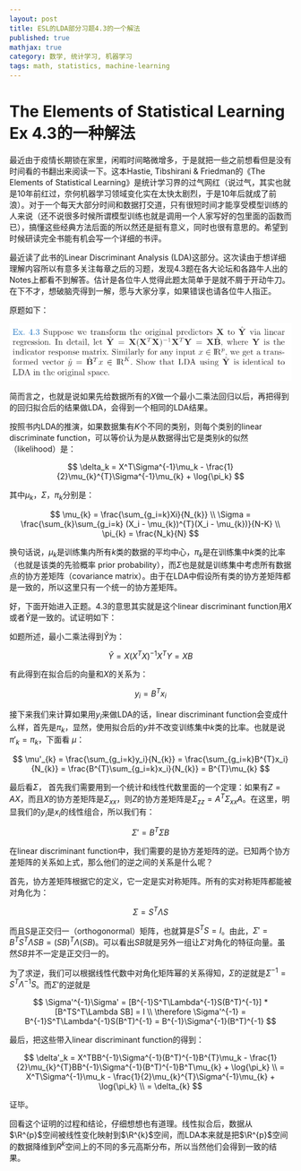 ```yaml
---
layout: post
title: ESL的LDA部分习题4.3的一个解法
published: true
mathjax: true
category: 数学, 统计学习, 机器学习
tags: math, statistics, machine-learning
---
```


# The Elements of Statistical Learning Ex 4.3的一种解法

最近由于疫情长期锁在家里，闲暇时间略微增多，于是就把一些之前想看但是没有时间看的书翻出来阅读一下。这本Hastie, Tibshirani & Friedman的《The Elements of Statistical Learning》是统计学习界的过气网红（说过气，其实也就是10年前红过，奈何机器学习领域变化实在太快太剧烈，于是10年后就成了前浪）。对于一个每天大部分时间和数据打交道，只有很短时间才能享受模型训练的人来说（还不说很多时候所谓模型训练也就是调用一个人家写好的包里面的函数而已），搞懂这些经典方法后面的所以然还是挺有意义，同时也很有意思的。希望到时候研读完全书能有机会写一个详细的书评。

最近读了此书的Linear Discriminant Analysis (LDA)这部分。这次读由于想详细理解内容所以有意多关注每章之后的习题，发现4.3题在各大论坛和各路牛人出的Notes上都看不到解答。估计是各位牛人觉得此题太简单于是就不屑于开动牛刀。在下不才，想破脑壳得到一解，愿与大家分享，如果错误也请各位牛人指正。

原题如下：

![ELS Exercise 4.3](../images/2020_12_3/Ex43.png)

简而言之，也就是说如果先给数据所有的$X$做一个最小二乘法回归以后，再把得到的回归拟合后的结果做LDA，会得到一个相同的LDA结果。

按照书内LDA的推演，如果数据集有$K$个不同的类别，则每个类别的linear discriminate function，可以等价认为是从数据得出它是类别$k$的似然（likelihood）是：


$$
\delta_k = X^T\Sigma^{-1}\mu_k - \frac{1}{2}\mu_{k}^{T}\Sigma^{-1}\mu_{k} + \log{\pi_k}
$$


其中$\mu_{k}$，$\Sigma$，$\pi_{k}$分别是：


$$
\mu_{k} = \frac{\sum_{g_i=k}Xi}{N_{k}} \\
\Sigma = \frac{\sum_{k}\sum_{g_i=k} (X_i - \mu_{k})^{T}(X_i - \mu_{k})}{N-K} \\
\pi_{k} = \frac{N_k}{N}
$$


换句话说，$\mu_{k}$是训练集内所有$k$类的数据的平均中心，$\pi_k$是在训练集中$k$类的比率（也就是该类的先验概率 prior probability），而$\Sigma$也是就是训练集中考虑所有数据点的协方差矩阵（covariance matrix）。由于在LDA中假设所有类的协方差矩阵都是一致的，所以这里只有一个统一的协方差矩阵。

好，下面开始进入正题。4.3的意思其实就是这个linear discriminant function用$X$或者$\hat{Y}$是一致的。试证明如下：

如题所述，最小二乘法得到$\hat{Y}$为：


$$
\hat{Y} = X(X^TX)^{-1}X^TY = XB
$$


有此得到在拟合后的向量和$X$的关系为：


$$
y_{i} = B^{T}x_{i}
$$
 

接下来我们来计算如果用$y_i$来做LDA的话，linear discriminant function会变成什么样，首先是$\pi_{k}$，显然，使用拟合后的$y$并不改变训练集中$k$类的比率。也就是说$\pi'_{k} = \pi_{k}$，下面看 $\mu$：


$$
\mu'_{k} = \frac{\sum_{g_i=k}y_i}{N_{k}} = \frac{\sum_{g_i=k}B^{T}x_i}{N_{k}} = \frac{B^{T}\sum_{g_i=k}x_i}{N_{k}} = B^{T}\mu_{k}
$$


最后看$\Sigma$， 首先我们需要用到一个统计和线性代数里面的一个定理：如果有$Z=AX$，而且$X$的协方差矩阵是$\Sigma_{xx}$，则$Z$的协方差矩阵是$\Sigma_{zz} = A^T\Sigma_{xx}A$。在这里，明显我们的$y_i$是$x_i$的线性组合，所以我们有：


$$
\Sigma' = B^{T}\Sigma B
$$


在linear discriminant function中，我们需要的是协方差矩阵的逆。已知两个协方差矩阵的关系如上式，那么他们的逆之间的关系是什么呢？

首先，协方差矩阵根据它的定义，它一定是实对称矩阵。所有的实对称矩阵都能被对角化为：


$$
\Sigma = S^T\Lambda S
$$


而且S是正交归一（orthogonormal）矩阵，也就算是$S^TS = I$。由此，$\Sigma' = B^TS^T\Lambda SB = (SB)^T \Lambda (SB)$。可以看出$SB$就是另外一组让$\Sigma'$对角化的特征向量。虽然$SB$并不一定是正交归一的。

为了求逆，我们可以根据线性代数中对角化矩阵幂的关系得知，$\Sigma$的逆就是$\Sigma^{-1} = S^T\Lambda^{-1}S$。而$\Sigma'$的逆就是


$$
\Sigma'^{-1}\Sigma' = [B^{-1}S^T\Lambda^{-1}S(B^T)^{-1}] * [B^TS^T\Lambda SB] = I \\
\therefore \Sigma'^{-1} = B^{-1}S^T\Lambda^{-1}S(B^T)^{-1} = B^{-1}\Sigma^{-1}(B^T)^{-1}
$$


最后，把这些带入linear discriminant function的得到：


$$
\delta'_k = X^TBB^{-1}\Sigma^{-1}(B^T)^{-1}B^{T}\mu_k - \frac{1}{2}\mu_{k}^{T}BB^{-1}\Sigma^{-1}(B^T)^{-1}B^T\mu_{k} + \log{\pi_k} \\
= X^T\Sigma^{-1}\mu_k - \frac{1}{2}\mu_{k}^{T}\Sigma^{-1}\mu_{k} + \log{\pi_k} \\
= \delta_{k}
$$


证毕。

回看这个证明的过程和结论，仔细想想也有道理。线性拟合后，数据从$\R^{p}$空间被线性变化映射到$\R^{k}$空间，而LDA本来就是把$\R^{p}$空间的数据降维到$R^{k}$空间上的不同的多元高斯分布，所以当然他们会得到一致的结果。